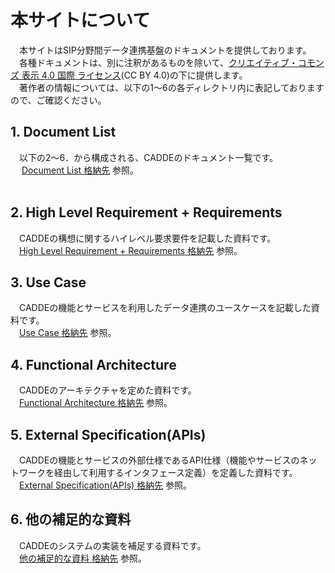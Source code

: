 # 本サイトについて
　本サイトはSIP分野間データ連携基盤のドキュメントを提供しております。<br>
　各種ドキュメントは、別に注釈があるものを除いて、<a rel="license" href="http://creativecommons.org/licenses/by/4.0/">クリエイティブ・コモンズ 表示 4.0 国際 ライセンス</a>(CC BY 4.0)の下に提供します。<br>
　著作者の情報については、以下の1～6の各ディレクトリ内に表記しておりますので、ご確認ください。<br>
 
## 1. Document List <br>
　以下の2～6．から構成される、CADDEのドキュメント一覧です。<br>
　 [Document List 格納先](doc/1) 参照。<br>
  <br>

## 2. High Level Requirement + Requirements <br>
　CADDEの構想に関するハイレベル要求要件を記載した資料です。<br>
　[High Level Requirement + Requirements 格納先](doc/2) 参照。<br>

## 3. Use Case <br>
　CADDEの機能とサービスを利用したデータ連携のユースケースを記載した資料です。<br>
　[Use Case 格納先](doc/3) 参照。<br>

## 4. Functional Architecture <br>
　CADDEのアーキテクチャを定めた資料です。<br>
　[Functional Architecture 格納先](doc/4) 参照。<br>

## 5. External Specification(APIs) <br>
　CADDEの機能とサービスの外部仕様であるAPI仕様（機能やサービスのネットワークを経由して利用するインタフェース定義）を定義した資料です。<br>
　[External Specification(APIs) 格納先](doc/5) 参照。<br>

## 6. 他の補足的な資料 <br>
　CADDEのシステムの実装を補足する資料です。<br>
　[他の補足的な資料 格納先](doc/6) 参照。<br>

